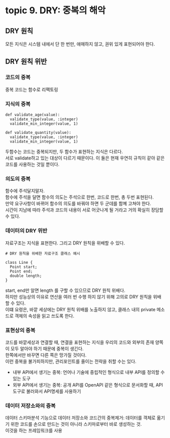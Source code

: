 
# topic 9. DRY: 중복의 해악

## DRY 원칙

모든 지식은 시스템 내에서 단 한 번만, 애매하지 않고, 권위 있게 표현되어야 한다.

## DRY 원칙 위반

### 코드의 중복

중복 코드는 함수로 리팩토링

### 지식의 중복

```
def validate_age(value):
  validate_type(value, :integer)
  validate_min_integer(value, 1)

def validate_quantity(value):
  validate_type(value, :integer)
  validate_min_integer(value, 1)
```

두함수는 코드는 중복되지만, 두 함수가 표현하는 지식은 다르다. <br />
서로 validate하고 있는 대상이 다르기 때문이다. 이 둘은 현재 우연히 규칙이 같아 같은 코드를 사용하는 것일 뿐이다.

### 의도의 중복

함수에 주석달지말자. <br />
함수에 주석을 달면 함수의 의도는 주석으로 한번, 코드로 한번, 총 두번 표현된다. <br />
만약 요구사항이 바뀌어 함수의 의도를 바꿔야 하면 두 군데를 함꼐 고쳐야 한다. <br />
시간이 지남에 따라 주석과 코드의 내용이 서로 어긋나게 될 거라고 거의 확실히 장담할 수 있다.

### 데이터의 DRY 위반

자료구조는 지식을 표현한다. 그리고 DRY 원칙을 위배할 수 있다.

```
# DRY 원칙을 위배한 자료구조 클래스 예시

class Line {
  Point start;
  Point end;
  double length;
}
```

start, end만 알면 length 를 구할 수 있으므로 DRY 원칙 위배다. <br />
하지만 성능상의 이유로 연산을 여러 번 수행 하지 않기 위해 고의로 DRY 원칙을 위배할 수 있다. <br />
이떄 요령은, 바깥 세상에는 DRY 원칙 위배를 노출하지 않고, 클래스 내의 private 메소드로 객체의 속성을 읽고 쓰도록 한다. <br />

### 표현상의 중복

코드를 바깥세상과 연결할 때, 연결을 표현하는 지식을 우리의 코드와 외부의 존재 양쪽이 모두 알아야 하기 때문에 중복이 생긴다. <br />
한쪽에서만 바꾸면 다른 쪽은 망가질 것이다. <br />
이런 중복을 불가피하지만, 관리포인트를 줄이는 전략을 취할 수는 있다.

- 내부 API에서 생기는 중복: 언어나 기술에 중립적인 형식으로 내부 API를 정의할 수 있는 도구
- 외부 API에서 생기는 중복: 공개 API를 OpenAPI 같은 형식으로 문서화할 때, API 도구로 불러와서 API명세를 사용하기

### 데이터 저장소와의 중복

데이터 스키마분석 기능으로 데이터 저장소와 코드간의 중복제거: 데이터를 객체로 옮기기 위한 코드를 손으로 만드는 것이 아니라 스키마로부터 바로 생성하는 것. <br />
이것을 하는 프레임워크를 사용
